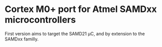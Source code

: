 # Cortex M0+ port for Atmel SAMDxx microcontrollers

First version aims to target the SAMD21 µC, and by extension to the SAMDxx familly.
